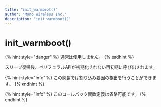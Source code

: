 ```yaml
---
title: "init_warmboot()"
author: "Mono Wireless Inc."
description: "init_warmboot()"
---
```

# init\_warmboot()

{% hint style="danger" %}
通常は使用しません。
{% endhint %}



スリープ復帰後、ペリフェラルAPIが初期化されない再初期に呼び出されます。

{% hint style="info" %}
この関数では割り込み要因の検出を行うことができます。
{% endhint %}

{% hint style="info" %}
このコールバック関数定義は省略可能です。
{% endhint %}
